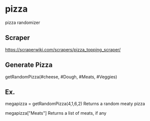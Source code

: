 pizza
=====

pizza randomizer

## Scraper

https://scraperwiki.com/scrapers/pizza_topping_scraper/

## Generate Pizza

getRandomPizza(#cheese, #Dough, #Meats, #Veggies)

## Ex.

megapizza = getRandomPizza(4,1,6,2)
Returns a random meaty pizza

megapizza["Meats"]
Returns a list of meats, if any
